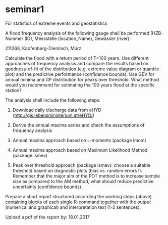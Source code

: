 # seminar1
Für statistics of extreme events and geostatistics

A flood frequency analysis of the following gauge shall be performed [HZB-Nummer (ID), Messstelle (location_Name), Gewässer (river):

211268, Kapfenberg-Diemlach, Mürz

Calculate the flood with a return period of T=100 years. Use different approaches of frequency analysis and compare the results based on goodness-of-fit of the distribution (e.g. extreme value diagram or quantile plot) and the predictive performance (confidence bounds). Use GEV for annual minima and GP distribution for peaks over threshold. What method would you recommend for estimating the 100 years flood at the specific station?

The analysis shall include the following steps:

1. Download daily discharge data from eHYD (http://gis.lebensministerium.at/eHYD/) 

2. Derive the annual maxima series and check the assumptions of frequency analysis

3. Annual maxima approach based on L-moments (package lmom)

4. Annual maxima approach based on Maximum Likelihood Method (package ismev)

5. Peak over threshold approach (package ismev): 
choose a suitable threshold based on diagnostic plots (bias vs. random errors !). Remember that the major aim of the POT method is to increase sample size as compared to the AM method, what should reduce predictive uncertainty (confidence bounds).

Prepare a short report structured according the working steps (above) containing blocks of each single R-command together with the output (numerical and graphical) and interpretation text (1-2 sentences).

Upload a pdf of the report by: 18.01.2017
